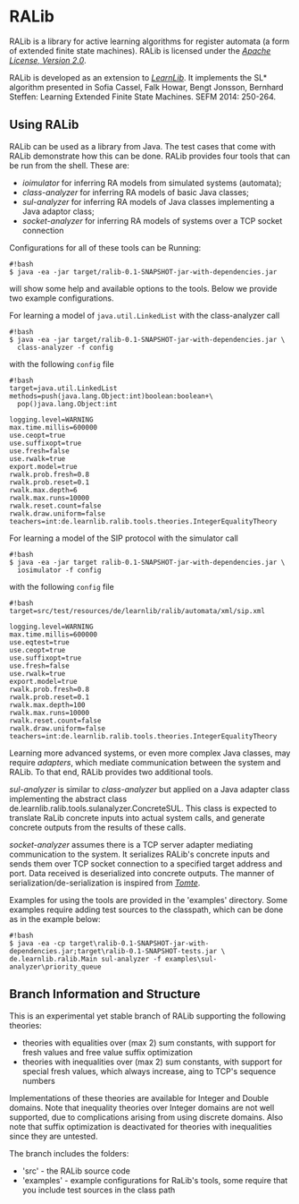 RALib
=========================

RALib is a library for active learning algorithms for register automata
(a form of extended finite state machines). RALib is licensed under
the [*Apache License, Version 2.0*][4]. 

RALib is developed as an extension to [*LearnLib*][3]. It implements 
the SL* algorithm presented in 	Sofia Cassel, Falk Howar, Bengt Jonsson, 
Bernhard Steffen: Learning Extended Finite State Machines. SEFM 2014: 250-264.


Using RALib
-------------------------

RALib can be used as a library from Java. 
The test cases that come with RALib demonstrate how this can be done. 
RALib provides four tools that can be run from the shell. 
These are:

 
* *ioimulator* for inferring RA models from  simulated systems (automata); 
* *class-analyzer* for inferring RA models of basic Java classes;
* *sul-analyzer* for inferring RA models of Java classes implementing a Java adaptor class;
* *socket-analyzer* for inferring RA models of systems over a TCP socket connection

Configurations for all of these tools can be 
Running:

```
#!bash
$ java -ea -jar target/ralib-0.1-SNAPSHOT-jar-with-dependencies.jar
```


will show some help and available options to the tools. Below we provide two
example configurations.

For learning a model of `java.util.LinkedList` with the class-analyzer call

```
#!bash
$ java -ea -jar target/ralib-0.1-SNAPSHOT-jar-with-dependencies.jar \
  class-analyzer -f config
```

with the following `config` file

```
#!bash
target=java.util.LinkedList
methods=push(java.lang.Object:int)boolean:boolean+\
  pop()java.lang.Object:int

logging.level=WARNING
max.time.millis=600000
use.ceopt=true
use.suffixopt=true
use.fresh=false
use.rwalk=true
export.model=true
rwalk.prob.fresh=0.8
rwalk.prob.reset=0.1
rwalk.max.depth=6
rwalk.max.runs=10000
rwalk.reset.count=false
rwalk.draw.uniform=false
teachers=int:de.learnlib.ralib.tools.theories.IntegerEqualityTheory
```

For learning a model of the SIP protocol with the simulator call

```
#!bash
$ java -ea -jar target ralib-0.1-SNAPSHOT-jar-with-dependencies.jar \
  iosimulator -f config
```

with the following `config` file

```
#!bash
target=src/test/resources/de/learnlib/ralib/automata/xml/sip.xml

logging.level=WARNING
max.time.millis=600000
use.eqtest=true
use.ceopt=true
use.suffixopt=true
use.fresh=false
use.rwalk=true
export.model=true
rwalk.prob.fresh=0.8
rwalk.prob.reset=0.1
rwalk.max.depth=100
rwalk.max.runs=10000
rwalk.reset.count=false
rwalk.draw.uniform=false
teachers=int:de.learnlib.ralib.tools.theories.IntegerEqualityTheory
```

Learning more advanced systems, or even more complex Java classes, may require *adapters*, which mediate communication between the system and RALib.
To that end, RALib provides two additional tools.

*sul-analyzer* is similar to *class-analyzer* but applied on a Java adapter class implementing the abstract class de.learnlib.ralib.tools.sulanalyzer.ConcreteSUL. 
This class is expected to translate RaLib concrete inputs into actual system calls, and generate concrete outputs from the results of these calls.


*socket-analyzer* assumes there is a TCP server adapter mediating communication to the system. 
It serializes RALib's concrete inputs and sends them over TCP socket connection to a specified target address and port.
Data received is deserialized into concrete outputs.
The manner of serialization/de-serialization is inspired from [*Tomte*][3].

Examples for using the tools are provided in the 'examples' directory.
Some examples require adding test sources to the classpath, which can be done as in the example below: 

```
#!bash
$ java -ea -cp target\ralib-0.1-SNAPSHOT-jar-with-dependencies.jar;target\ralib-0.1-SNAPSHOT-tests.jar \
de.learnlib.ralib.Main sul-analyzer -f examples\sul-analyzer\priority_queue

```


Branch Information and Structure
-------------------------

This is an experimental yet stable branch of RALib supporting the following theories:

* theories with equalities over (max 2) sum constants, with support for fresh values and free value suffix optimization
* theories with inequalities over (max 2) sum constants, with support for special fresh values, which always increase, aing to TCP's sequence numbers

Implementations of these theories are available for Integer and Double domains. 
Note that inequality theories over Integer domains are not well supported, due to complications arising from using discrete domains.
Also note that suffix optimization is deactivated for theories with inequalities since they are untested.     

The branch includes the folders:

* 'src' - the RALib source code 
* 'examples' - example configurations for RaLib's tools, some require that you include test sources in the class path



[1]: https://bitbucket.org/psycopaths/jConstraints-z3
[2]: https://z3.codeplex.com
[3]: http://www.learnlib.de
[4]: http://www.apache.org/licenses/LICENSE-2.0
[5]: https://bitbucket.org/psycopaths/jConstraints
[6]: https://gitlab.science.ru.nl/pfiteraubrostean/tcp-learner/tree/cav-aec
[7]: http://tomte.cs.ru.nl/